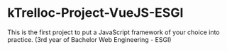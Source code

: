 # kTrelloc-Project-VueJS-ESGI
This is the first project to put a JavaScript framework of your choice into practice. (3rd year of Bachelor Web Engineering - ESGI)
